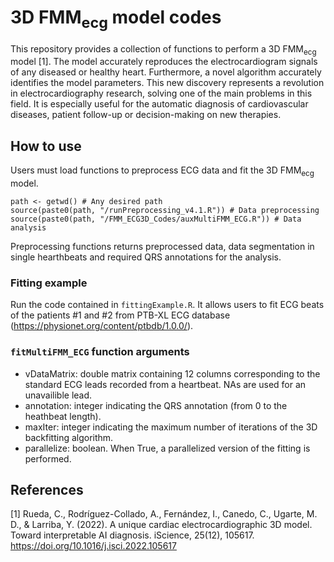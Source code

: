 # 3D FMM<sub>ecg</sub> model codes

This repository provides a collection of functions to perform a 3D FMM<sub>ecg</sub> model [1]. The model accurately reproduces the electrocardiogram signals of any diseased or healthy heart. Furthermore, a novel algorithm accurately identifies the model parameters. This new discovery represents a revolution in electrocardiography research, solving one of the main problems in this field. It is especially useful for the automatic diagnosis of cardiovascular diseases, patient follow-up or decision-making on new therapies.

## How to use

Users must load functions to preprocess ECG data and fit the 3D FMM<sub>ecg</sub> model.
```
path <- getwd() # Any desired path
source(paste0(path, "/runPreprocessing_v4.1.R")) # Data preprocessing
source(paste0(path, "/FMM_ECG3D_Codes/auxMultiFMM_ECG.R")) # Data analysis
```
Preprocessing functions returns preprocessed data, data segmentation in single hearthbeats and required QRS annotations for the analysis.

### Fitting example

Run the code contained in `fittingExample.R`. It allows users to fit ECG beats of the patients #1 and #2 from PTB-XL ECG database (https://physionet.org/content/ptbdb/1.0.0/).

### `fitMultiFMM_ECG` function arguments

* vDataMatrix: double matrix containing 12 columns corresponding to the standard ECG leads recorded from a heartbeat. NAs are used for an unavailible lead.
* annotation: integer indicating the QRS annotation (from 0 to the heathbeat length).
* maxIter: integer indicating the maximum number of iterations of the 3D backfitting algorithm.
* parallelize: boolean. When True, a parallelized version of the fitting is performed.

## References

[1] Rueda, C., Rodríguez-Collado, A., Fernández, I., Canedo, C., Ugarte, M. D., & Larriba, Y. (2022). A unique cardiac electrocardiographic 3D model. Toward interpretable AI diagnosis. iScience, 25(12), 105617. https://doi.org/10.1016/j.isci.2022.105617
